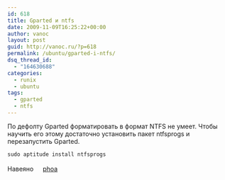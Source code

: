 ```yaml
---
id: 618
title: Gparted и ntfs
date: 2009-11-09T16:25:22+00:00
author: vanoc
layout: post
guid: http://vanoc.ru/?p=618
permalink: /ubuntu/gparted-i-ntfs/
dsq_thread_id:
  - "164630688"
categories:
  - runix
  - ubuntu
tags:
  - gparted
  - ntfs
---
```

По дефолту Gparted форматировать в формат NTFS не умеет. Чтобы научить его этому достаточно установить пакет ntfsprogs и перезапустить Gparted.

`sudo aptitude install ntfsprogs`

Навеяно  <img class="alignnone size-full wp-image-719" title="LJ userinfo" src="http://vanoc.ru/uploads/2009/11/userinfo.gif" alt="" width="17" height="17" />[phoa](http://phoa.livejournal.com/4036.html)